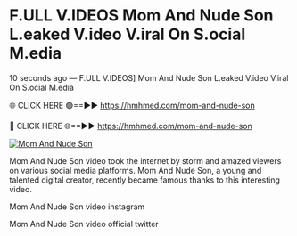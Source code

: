 # F.ULL V.IDEOS Mom And Nude Son L.eaked V.ideo V.iral On S.ocial M.edia

10 seconds ago — F.ULL V.IDEOS] Mom And Nude Son L.eaked V.ideo V.iral On S.ocial M.edia

🌐 CLICK HERE 🟢==►► https://hmhmed.com/mom-and-nude-son

🔴 CLICK HERE 🌐==►► https://hmhmed.com/mom-and-nude-son

[![Mom And Nude Son](https://i.imgur.com/dJHk4Zq.gif)](https://hmhmed.com/mom-and-nude-son)

Mom And Nude Son video took the internet by storm and amazed viewers on various social media platforms. Mom And Nude Son, a young and talented digital creator, recently became famous thanks to this interesting video.

Mom And Nude Son video instagram

Mom And Nude Son video official twitter